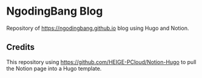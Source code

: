# NgodingBang Blog

Repository of https://ngodingbang.github.io blog using Hugo and Notion.

## Credits

This repository using https://github.com/HEIGE-PCloud/Notion-Hugo to pull the Notion page into a Hugo template.

